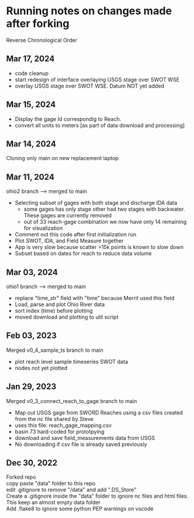 # Running notes on changes made after forking 
Reverse Chronological Order  

## Mar 17, 2024
- code cleanup
- start redesign of interface overlaying USGS stage over SWOT WSE
- overlay USGS stage over SWOT WSE. Datum NOT yet added

## Mar 15, 2024
- Display the gage Id correspondig to Reach.  
- convert all units to meters [as part of data download and processing]  

## Mar 14, 2024
Cloning only main on new replacement laptop

## Mar 11, 2024
ohio2 branch --> merged to main
- Selecting subset of gages with both stage and discharge IDA data  
    - some gages has only stage other had two stages with backwater. These gages are currently removed   
    - out of 33 reach-gage combination we now have only 14 remaining for visualization  
- Comment out this code after first initialization run  
- Plot SWOT, IDA, and Field Measure together
- App is very slow because scatter >15k points is known to slow down  
- Subset based on dates for reach to reduce data volume  

## Mar 03, 2024
ohio1 branch --> merged to main
- replace "time_str" field with "time" because Merrit used this field  
- Load, parse and plot Ohio River data  
- sort index (time) before plotting  
- moved download and plotting to util script  

## Feb 03, 2023
Merged v0_4_sample_ts branch to main
- plot reach level sample timeseries SWOT data
- nodes not yet plotted

## Jan 29, 2023
Merged v0_3_connect_reach_to_gage branch to main
- Map out USGS gage from SWORD Reaches using a csv files created from the nc file shared by Steve
- uses this file: reach_gage_mapping.csv
- basin 73 hard-coded for prototpying
- download and save field_measurements data from USGS
- No downloading if csv file is already saved previously

## Dec 30, 2022
Forked repo  
copy paste "data" folder to this repo  
edit .gitignore to remove "/data" and add ".DS_Store"  
Create a .gitignore inside the "data" folder to ignore nc files and html files. This keep an almost empty data folder  
Add .flake8 to ignore some python PEP warnings on vscode  
 


